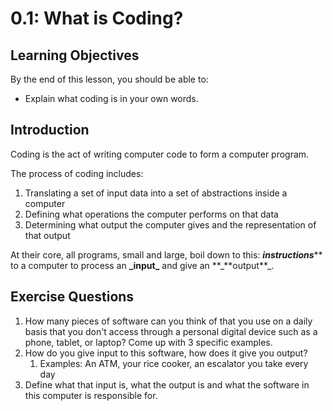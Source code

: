 # 0.1: What is Coding?

## Learning Objectives

By the end of this lesson, you should be able to:

* Explain what coding is in your own words.

## Introduction

Coding is the act of writing computer code to form a computer program.

The process of coding includes:

1. Translating a set of input data into a set of abstractions inside a computer
2. Defining what operations the computer performs on that data
3. Determining what output the computer gives and the representation of that output

At their core, all programs, small and large, boil down to this: _**instructions**_\*\* to a computer to process an **\_**input**\_** and give an **\_**output\*\*\_.

## Exercise Questions

1. How many pieces of software can you think of that you use on a daily basis that you don't access through a personal digital device such as a phone, tablet, or laptop? Come up with 3 specific examples.
2. How do you give input to this software, how does it give you output?
   1. Examples: An ATM, your rice cooker, an escalator you take every day
3. Define what that input is, what the output is and what the software in this computer is responsible for.
